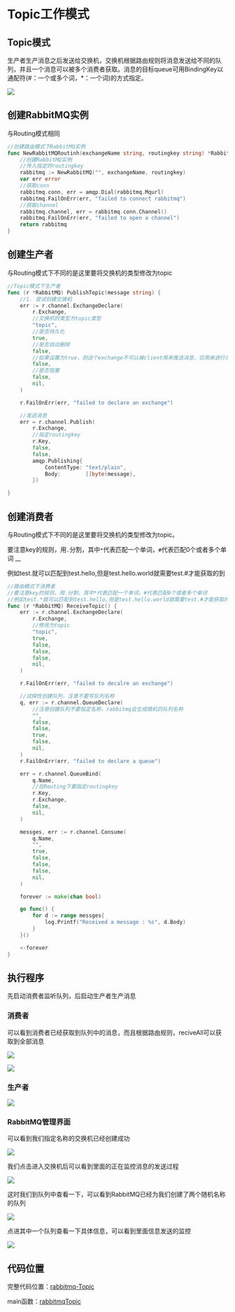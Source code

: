 # Topic工作模式

## Topic模式

生产者生产消息之后发送给交换机，交换机根据路由规则将消息发送给不同的队列，并且一个消息可以被多个消费者获取。消息的目标queue可用BindingKey以通配符\(\#：一个或多个词，\*：一个词\)的方式指定。

![](../../../.gitbook/assets/image%20%2870%29.png)

## 创建RabbitMQ实例

与Routing模式相同

```go
//创建路由模式下RabbitMQ实例
func NewRabbitMQRoutinh(exchangeName string, routingkey string) *RabbitMQ {
	//创建RabbitMQ实例
	//传入指定的routingkey
	rabbitmq := NewRabbitMQ("", exchangeName, routingkey)
	var err error
	//获取conn
	rabbitmq.conn, err = amqp.Dial(rabbitmq.Mqurl)
	rabbitmq.FailOnErr(err, "failed to connect rabbitmq")
	//获取channel
	rabbitmq.channel, err = rabbitmq.conn.Channel()
	rabbitmq.FailOnErr(err, "failed to open a channel")
	return rabbitmq
}
```

## 创建生产者

与Routing模式下不同的是这里要将交换机的类型修改为topic

```go
//Topic模式下生产者
func (r *RabbitMQ) PublishTopic(message string) {
	//1. 尝试创建交换机
	err := r.channel.ExchangeDeclare(
		r.Exchange,
		//交换机的类型为topic类型
		"topic",
		//是否持久化
		true,
		//是否自动删除
		false,
		//如果设置为true，则这个exchange不可以被client用来推送消息，仅用来进行交换机之间的绑定
		false,
		//是否阻塞
		false,
		nil,
	)

	r.FailOnErr(err, "failed to declare an exchange")

	//发送消息
	err = r.channel.Publish(
		r.Exchange,
		//指定routingkey
		r.Key,
		false,
		false,
		amqp.Publishing{
			ContentType: "text/plain",
			Body:        []byte(message),
		})

}
```

## 创建消费者

与Routing模式下不同的是这里要将交换机的类型修改为topic。

要注意key的规则，用`.`分割，其中`*`代表匹配一个单词，`#`代表匹配0个或者多个单词 __

例如test.就可以匹配到test.hello,但是test.hello.world就需要test.\#才能获取的到

```go
//路由模式下消费者
//要注意key的规则，用.分割，其中*代表匹配一个单词，#代表匹配0个或者多个单词
//例如test.*就可以匹配到test.hello,但是test.hello.world就需要test.#才能获取的到
func (r *RabbitMQ) ReceiveTopic() {
	err := r.channel.ExchangeDeclare(
		r.Exchange,
		//修改为topic
		"topic",
		true,
		false,
		false,
		false,
		nil,
	)

	r.FailOnErr(err, "failed to decalre an exchange")

	//试探性创建队列，注意不要写队列名称
	q, err := r.channel.QueueDeclare(
		//注意创建队列不要指定名称，rabbitmq会生成随机的队列名称
		"",
		false,
		false,
		true,
		false,
		nil,
	)
	r.FailOnErr(err, "failed to declare a queue")

	err = r.channel.QueueBind(
		q.Name,
		//在Routing下要指定routingkey
		r.Key,
		r.Exchange,
		false,
		nil,
	)

	messges, err := r.channel.Consume(
		q.Name,
		"",
		true,
		false,
		false,
		false,
		nil,
	)

	forever := make(chan bool)

	go func() {
		for d := range messges{
			log.Printf("Received a message : %s", d.Body)
		}
	}()

	<-forever
}
```

## 执行程序

先启动消费者监听队列，后启动生产者生产消息

### 消费者

可以看到消费者已经获取到队列中的消息，而且根据路由规则，reciveAll可以获取到全部消息

![](../../../.gitbook/assets/image%20%2858%29.png)

![](../../../.gitbook/assets/image%20%2850%29.png)

### 生产者

![](../../../.gitbook/assets/image%20%2864%29.png)

### RabbitMQ管理界面

可以看到我们指定名称的交换机已经创建成功

![](../../../.gitbook/assets/image%20%2847%29.png)

我们点击进入交换机后可以看到里面的正在监控消息的发送过程

![](../../../.gitbook/assets/image%20%2842%29.png)

这时我们到队列中查看一下，可以看到RabbitMQ已经为我们创建了两个随机名称的队列

![](../../../.gitbook/assets/image%20%2855%29.png)

点进其中一个队列查看一下具体信息，可以看到里面信息发送的监控

![](../../../.gitbook/assets/image%20%2852%29.png)

## 代码位置

完整代码位置：[rabbitmq-Topic](https://github.com/Knowledge-Precipitation-Tribe/Distributed-and-Microservices/blob/master/rabbitmq-code/common/rabbitmq-Topic.go)

main函数：[rabbitmqTopic](https://github.com/Knowledge-Precipitation-Tribe/Distributed-and-Microservices/tree/master/rabbitmq-code/rabbitmqTopic)

